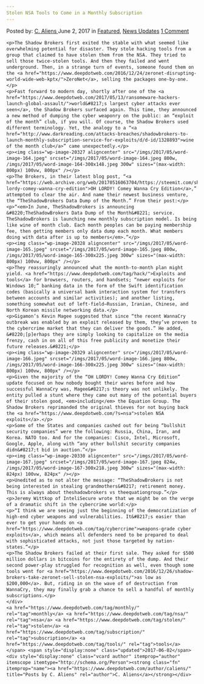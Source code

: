 ```yaml
---
Stolen NSA Tools to Come in a Monthly Subscription
---
```

<article class="post-listing post-20317 post type-post status-publish format-standard has-post-thumbnail hentry  tag-monthly tag-nsa tag-stolen tag-subscription tag-tools">
    <div class="post-inner">
        <span>Posted by: <a href="https://www.deepdotweb.com/author/caliens/" title="">C. Aliens </a></span>
    <span>June 2, 2017</span>
    <span>in <a href="https://www.deepdotweb.com/category/deepdot-news/" rel="category tag">Featured</a>, <a href="https://www.deepdotweb.com/category/news-updates/" rel="category tag">News Updates</a></span>
    <span><a href="https://www.deepdotweb.com/2017/06/02/stolen-nsa-tools-come-monthly-subscription/#comments">1 Comment</a></span>
    </p>
    <div class="clear"></div>
    
    <p>The Shadow Brokers first exited the stable with what seemed like overwhelming potential for disaster. They stole hacking tools from a group that claimed to have stolen them from the NSA. They tried to sell those twice-stolen tools. And then they failed and went underground. Then, in a strange turn of events, someone found them on the <a href="https://www.deepdotweb.com/2016/12/24/zeronet-disrupting-world-wide-web-kptx/">ZeroNet</a>, selling the packages one-by-one.</p>
    <p>Fast forward to modern day, shortly after one of the <a href="https://www.deepdotweb.com/2017/05/13/ransomeware-hackers-launch-global-assault/">world&#8217;s largest cyber attacks ever seen</a>, the Shadow Brokers surfaced again. This time, they announced a new method of dumping the cyber weaponry on the public: an “exploit of the month” club, if you will. Of course, the Shadow Brokers used different terminology. Yet, the analogy to a “<a href="http://www.darkreading.com/attacks-breaches/shadowbrokers-to-launch-monthly-subscription-service-for-exploits/d/d-id/1328893">wine of the month club</a>” came unexpectedly.</p>
    <p><img class="wp-image-20327 aligncenter" src="/imgs/2017/05/word-image-164.jpeg" srcset="/imgs/2017/05/word-image-164.jpeg 800w, /imgs/2017/05/word-image-164-300x148.jpeg 300w" sizes="(max-width: 800px) 100vw, 800px" /></p>
    <p>The Brokers, in their latest blog post, “<a href="https://web.archive.org/web/20170516063704/https://steemit.com/shadowbrokers/@theshadowbrokers/oh-lordy-comey-wanna-cry-edition">OH LORDY! Comey Wanna Cry Edition</a>,” attempted to clear the air. And name their newest business venture, the “TheShadowBrokers Data Dump of the Month.” From their post:</p>
    <p>“<em>In June, TheShadowBrokers is announcing &#8220;TheShadowBrokers Data Dump of the Month&#8221; service. TheShadowBrokers is launching new monthly subscription model. Is being like wine of month club. Each month peoples can be paying membership fee, then getting members only data dump each month. What members doing with data after is up to members</em>.”</p>
    <p><img class="wp-image-20328 aligncenter" src="/imgs/2017/05/word-image-165.jpeg" srcset="/imgs/2017/05/word-image-165.jpeg 800w, /imgs/2017/05/word-image-165-300x225.jpeg 300w" sizes="(max-width: 800px) 100vw, 800px" /></p>
    <p>They reassuringly announced what the month-to-month plan might yield. <a href="https://www.deepdotweb.com/tag/hack/">Exploits and tools</a> for browsers, routers, and handsets; “newer exploits for Windows 10;” banking data in the form of the Swift identification codes (basically a universal bank interaction system for transfers between accounts and similar activities); and another listing, something somewhat out of left-field—Russian, Iranian, Chinese, and North Korean missile networking data.</p>
    <p>Gigamon’s Kevin Magee suggested that since “the recent WannaCry outbreak was enabled by an exploit released by them, they’ve proven to the cybercrime market that they can deliver the goods.” He added, &#8220;[p]erhaps they are simply looking to capitalize on the media frenzy, cash in on all of this free publicity and monetize their future releases.&#8221;</p>
    <p><img class="wp-image-20329 aligncenter" src="/imgs/2017/05/word-image-166.jpeg" srcset="/imgs/2017/05/word-image-166.jpeg 800w, /imgs/2017/05/word-image-166-300x225.jpeg 300w" sizes="(max-width: 800px) 100vw, 800px" /></p>
    <p>Given the majority of the “OH LORDY! Comey Wanna Cry Edition” update focused on how nobody bought their wares before and how successful WannaCry was, Magee&#8217;s theory was not unlikely. The entity pulled a stunt where they came out many of the potential buyers of their stolen good, <em>including</em> the Equation Group. The Shadow Brokers reprimanded the original thieves for not buying back the <a href="https://www.deepdotweb.com/?s=nsa">stolen NSA exploits</a>.</p>
    <p>Some of the States and companies cashed out for being “bullshit security companies” were the following: Russia, China, Iran, and Korea. NATO too. And for the companies: Cisco, Intel, Microsoft, Google, Apple, along with “any other bullshit security companies didn&#8217;t bid in auction.”</p>
    <p><img class="wp-image-20330 aligncenter" src="/imgs/2017/05/word-image-167.jpeg" srcset="/imgs/2017/05/word-image-167.jpeg 824w, /imgs/2017/05/word-image-167-300x218.jpeg 300w" sizes="(max-width: 824px) 100vw, 824px" /></p>
    <p>Unedited as to not alter the message: “TheShadowBrokers is not being interested in stealing grandmothers&#8217; retirement money. This is always about theshadowbrokers vs theequationgroup.”</p>
    <p>Jeremy Wittkop of InteliSecure wrote that we might be on the verge of a dramatic shift in the cybercrime world:</p>
    <p>“I think we are seeing just the beginning of the democratization of high-end cyber weapons and vulnerabilities. It&#8217;s easier than ever to get your hands on <a href="https://www.deepdotweb.com/tag/cybercrime">weapons-grade cyber exploits</a>, which means all defenders need to be prepared to deal with sophisticated attacks, not just those targeted by nation-states.”</p>
    <p>The Shadow Brokers failed at their first sale. They asked for $500 million dollars in bitcoins for the entirety of the dump. And their second power-play struggled for recognition as well, even though some tools went for <a href="https://www.deepdotweb.com/2016/12/26/shadow-brokers-take-zeronet-sell-stolen-nsa-exploits/">as low as $200,000</a>. But, riding in on the wave of of destruction from WannaCry, they may finally grab a chance to sell a handful of monthly subscriptions.</p>
    </div>
    <a href="https://www.deepdotweb.com/tag/monthly/" rel="tag">monthly</a> <a href="https://www.deepdotweb.com/tag/nsa/" rel="tag">nsa</a> <a href="https://www.deepdotweb.com/tag/stolen/" rel="tag">stolen</a> <a href="https://www.deepdotweb.com/tag/subscription/" rel="tag">subscription</a> <a href="https://www.deepdotweb.com/tag/tools/" rel="tag">tools</a></span> <span style="display:none" class="updated">2017-06-02</span>
    <div style="display:none" class="vcard author" itemprop="author" itemscope itemtype="http://schema.org/Person"><strong class="fn" itemprop="name"><a href="https://www.deepdotweb.com/author/caliens/" title="Posts by C. Aliens" rel="author">C. Aliens</a></strong></div>
    
